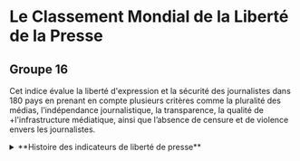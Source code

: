 # Le Classement Mondial de la Liberté de la Presse
## Groupe 16

Cet indice évalue la liberté d'expression et la sécurité des journalistes dans 180 pays en prenant en compte plusieurs critères comme la pluralité des médias, l’indépendance journalistique, la transparence, la qualité de +l'infrastructure médiatique, ainsi que l’absence de censure et de violence envers les journalistes.

<details>

<summary> **Histoire des indicateurs de liberté de presse** </summary>

### Histoire des indicateurs de liberté de presse
(Voila l'histoire des indicateurs de liberté de presse)

</details>
